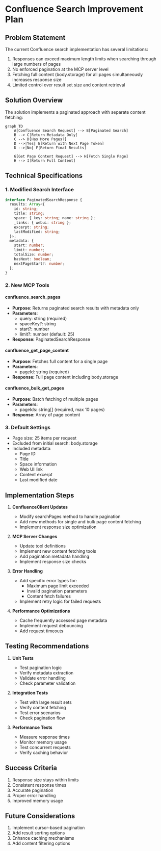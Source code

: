# Confluence Search Improvement Plan

## Problem Statement

The current Confluence search implementation has several limitations:

1. Responses can exceed maximum length limits when searching through large numbers of pages
2. No enforced pagination at the MCP server level
3. Fetching full content (body.storage) for all pages simultaneously increases response size
4. Limited control over result set size and content retrieval

## Solution Overview

The solution implements a paginated approach with separate content fetching:

```mermaid
graph TD
    A[Confluence Search Request] --> B[Paginated Search]
    B --> C[Return Metadata Only]
    C --> D[Has More Pages?]
    D -->|Yes| E[Return with Next Page Token]
    D -->|No| F[Return Final Results]
    
    G[Get Page Content Request] --> H[Fetch Single Page]
    H --> I[Return Full Content]
```

## Technical Specifications

### 1. Modified Search Interface

```typescript
interface PaginatedSearchResponse {
  results: Array<{
    id: string;
    title: string;
    space: { key: string; name: string };
    _links: { webui: string };
    excerpt: string;
    lastModified: string;
  }>;
  metadata: {
    start: number;
    limit: number;
    totalSize: number;
    hasNext: boolean;
    nextPageStart?: number;
  };
}
```

### 2. New MCP Tools

#### confluence_search_pages
- **Purpose**: Returns paginated search results with metadata only
- **Parameters**:
  - query: string (required)
  - spaceKey?: string
  - start?: number
  - limit?: number (default: 25)
- **Response**: PaginatedSearchResponse

#### confluence_get_page_content
- **Purpose**: Fetches full content for a single page
- **Parameters**:
  - pageId: string (required)
- **Response**: Full page content including body.storage

#### confluence_bulk_get_pages
- **Purpose**: Batch fetching of multiple pages
- **Parameters**:
  - pageIds: string[] (required, max 10 pages)
- **Response**: Array of page content

### 3. Default Settings

- Page size: 25 items per request
- Excluded from initial search: body.storage
- Included metadata:
  - Page ID
  - Title
  - Space information
  - Web UI link
  - Content excerpt
  - Last modified date

## Implementation Steps

1. **ConfluenceClient Updates**
   - Modify searchPages method to handle pagination
   - Add new methods for single and bulk page content fetching
   - Implement response size optimization

2. **MCP Server Changes**
   - Update tool definitions
   - Implement new content fetching tools
   - Add pagination metadata handling
   - Implement response size checks

3. **Error Handling**
   - Add specific error types for:
     - Maximum page limit exceeded
     - Invalid pagination parameters
     - Content fetch failures
   - Implement retry logic for failed requests

4. **Performance Optimizations**
   - Cache frequently accessed page metadata
   - Implement request debouncing
   - Add request timeouts

## Testing Recommendations

1. **Unit Tests**
   - Test pagination logic
   - Verify metadata extraction
   - Validate error handling
   - Check parameter validation

2. **Integration Tests**
   - Test with large result sets
   - Verify content fetching
   - Test error scenarios
   - Check pagination flow

3. **Performance Tests**
   - Measure response times
   - Monitor memory usage
   - Test concurrent requests
   - Verify caching behavior

## Success Criteria

1. Response size stays within limits
2. Consistent response times
3. Accurate pagination
4. Proper error handling
5. Improved memory usage

## Future Considerations

1. Implement cursor-based pagination
2. Add result sorting options
3. Enhance caching mechanisms
4. Add content filtering options